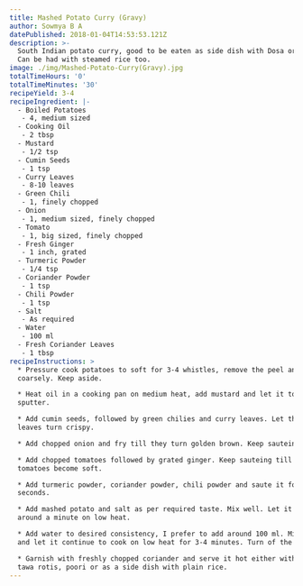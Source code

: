 ```yaml
---
title: Mashed Potato Curry (Gravy)
author: Sowmya B A
datePublished: 2018-01-04T14:53:53.121Z
description: >-
  South Indian potato curry, good to be eaten as side dish with Dosa or Poori.
  Can be had with steamed rice too. 
image: ./img/Mashed-Potato-Curry(Gravy).jpg
totalTimeHours: '0'
totalTimeMinutes: '30'
recipeYield: 3-4
recipeIngredient: |-
  - Boiled Potatoes
   - 4, medium sized
  - Cooking Oil
   - 2 tbsp
  - Mustard
   - 1/2 tsp
  - Cumin Seeds
   - 1 tsp
  - Curry Leaves
   - 8-10 leaves
  - Green Chili
   - 1, finely chopped
  - Onion
   - 1, medium sized, finely chopped
  - Tomato
   - 1, big sized, finely chopped
  - Fresh Ginger
   - 1 inch, grated
  - Turmeric Powder
   - 1/4 tsp
  - Coriander Powder
   - 1 tsp
  - Chili Powder
   - 1 tsp
  - Salt
   - As required
  - Water
   - 100 ml
  - Fresh Coriander Leaves
   - 1 tbsp
recipeInstructions: >
  * Pressure cook potatoes to soft for 3-4 whistles, remove the peel and mash it
  coarsely. Keep aside.

  * Heat oil in a cooking pan on medium heat, add mustard and let it to
  sputter. 

  * Add cumin seeds, followed by green chilies and curry leaves. Let the curry
  leaves turn crispy.

  * Add chopped onion and fry till they turn golden brown. Keep sauteing.

  * Add chopped tomatoes followed by grated ginger. Keep sauteing till the
  tomatoes become soft.

  * Add turmeric powder, coriander powder, chili powder and saute it for 30
  seconds.

  * Add mashed potato and salt as per required taste. Mix well. Let it roast for
  around a minute on low heat. 

  * Add water to desired consistency, I prefer to add around 100 ml. Mix well
  and let it continue to cook on low heat for 3-4 minutes. Turn of the heat.

  * Garnish with freshly chopped coriander and serve it hot either with dosa,
  tawa rotis, poori or as a side dish with plain rice.
---
```



